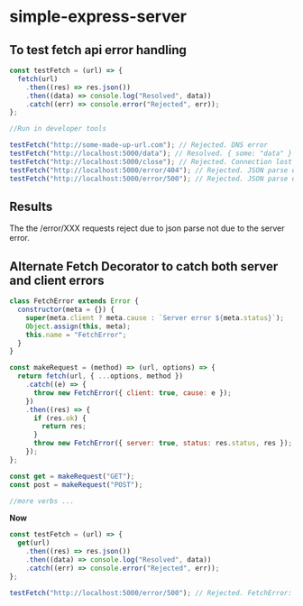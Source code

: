 # simple-express-server

## To test fetch api error handling

```javascript
const testFetch = (url) => {
  fetch(url)
    .then((res) => res.json())
    .then((data) => console.log("Resolved", data))
    .catch((err) => console.error("Rejected", err));
};

//Run in developer tools

testFetch("http://some-made-up-url.com"); // Rejected. DNS error
testFetch("http://localhost:5000/data"); // Resolved. { some: "data" }
testFetch("http://localhost:5000/close"); // Rejected. Connection lost
testFetch("http://localhost:5000/error/404"); // Rejected. JSON parse error
testFetch("http://localhost:5000/error/500"); // Rejected. JSON parse error
```

## Results

The the /error/XXX requests reject due to json parse not due to the server error.

## Alternate Fetch Decorator to catch both server and client errors

```javascript
class FetchError extends Error {
  constructor(meta = {}) {
    super(meta.client ? meta.cause : `Server error ${meta.status}`);
    Object.assign(this, meta);
    this.name = "FetchError";
  }
}

const makeRequest = (method) => (url, options) => {
  return fetch(url, { ...options, method })
    .catch((e) => {
      throw new FetchError({ client: true, cause: e });
    })
    .then((res) => {
      if (res.ok) {
        return res;
      }
      throw new FetchError({ server: true, status: res.status, res });
    });
};

const get = makeRequest("GET");
const post = makeRequest("POST");

//more verbs ...
```

**Now**

```javascript
const testFetch = (url) => {
  get(url)
    .then((res) => res.json())
    .then((data) => console.log("Resolved", data))
    .catch((err) => console.error("Rejected", err));
};

testFetch("http://localhost:5000/error/500"); // Rejected. FetchError: Server error 500
```
